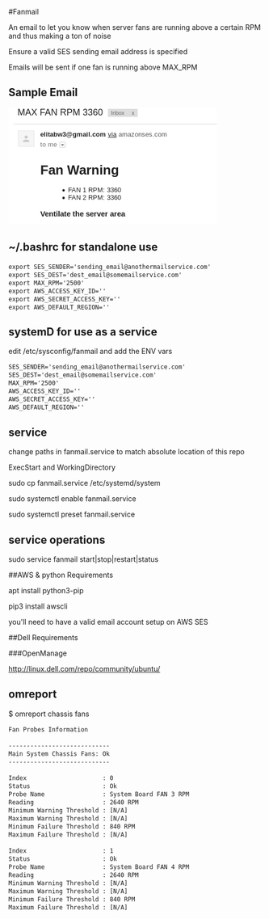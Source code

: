 #Fanmail

An email to let you know when server fans are running above a certain RPM and thus making a ton of noise

Ensure a valid SES sending email address is specified

Emails will be sent if one fan is running above MAX_RPM

## Sample Email

![screenshot](fanmail.png)

## ~/.bashrc for standalone use

<!-- language: lang-none -->

    export SES_SENDER='sending_email@anothermailservice.com'
    export SES_DEST='dest_email@somemailservice.com'
    export MAX_RPM='2500'
    export AWS_ACCESS_KEY_ID=''
    export AWS_SECRET_ACCESS_KEY=''
    export AWS_DEFAULT_REGION=''

## systemD for use as a service

edit /etc/sysconfig/fanmail and add the ENV vars

<!-- language: lang-none -->

    SES_SENDER='sending_email@anothermailservice.com'
    SES_DEST='dest_email@somemailservice.com'
    MAX_RPM='2500'
    AWS_ACCESS_KEY_ID=''
    AWS_SECRET_ACCESS_KEY=''
    AWS_DEFAULT_REGION=''

## service

change paths in fanmail.service to match absolute location of this repo

ExecStart and WorkingDirectory

sudo cp fanmail.service /etc/systemd/system

sudo systemctl enable fanmail.service

sudo systemctl preset fanmail.service

## service operations

sudo service fanmail start|stop|restart|status

##AWS & python Requirements

apt install python3-pip

pip3 install awscli

you'll need to have a valid email account setup on AWS SES 

##Dell Requirements

###OpenManage

http://linux.dell.com/repo/community/ubuntu/

## omreport

$ omreport chassis fans

<!-- language: lang-none -->

    Fan Probes Information

    ----------------------------
    Main System Chassis Fans: Ok
    ----------------------------

    Index                     : 0
    Status                    : Ok
    Probe Name                : System Board FAN 3 RPM
    Reading                   : 2640 RPM
    Minimum Warning Threshold : [N/A]
    Maximum Warning Threshold : [N/A]
    Minimum Failure Threshold : 840 RPM
    Maximum Failure Threshold : [N/A]

    Index                     : 1
    Status                    : Ok
    Probe Name                : System Board FAN 4 RPM
    Reading                   : 2640 RPM
    Minimum Warning Threshold : [N/A]
    Maximum Warning Threshold : [N/A]
    Minimum Failure Threshold : 840 RPM
    Maximum Failure Threshold : [N/A]

